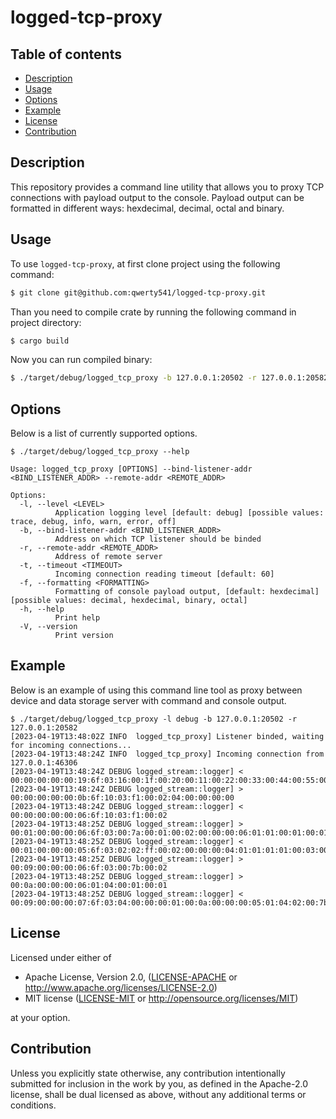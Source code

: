 # logged-tcp-proxy

## Table of contents

-   [Description](#description)
-   [Usage](#usage)
-   [Options](#options)
-   [Example](#example)
-   [License](#license)
-   [Contribution](#contribution)

## Description

This repository provides a command line utility that allows you to proxy TCP connections with payload output to the console. Payload output can be formatted in different ways: hexdecimal, decimal, octal and binary.

## Usage

To use `logged-tcp-proxy`, at first clone project using the following command:

```sh
$ git clone git@github.com:qwerty541/logged-tcp-proxy.git
```

Than you need to compile crate by running the following command in project directory:

```sh
$ cargo build
```

Now you can run compiled binary:

```sh
$ ./target/debug/logged_tcp_proxy -b 127.0.0.1:20502 -r 127.0.0.1:20582
```

## Options

Below is a list of currently supported options.

```
$ ./target/debug/logged_tcp_proxy --help

Usage: logged_tcp_proxy [OPTIONS] --bind-listener-addr <BIND_LISTENER_ADDR> --remote-addr <REMOTE_ADDR>

Options:
  -l, --level <LEVEL>
          Application logging level [default: debug] [possible values: trace, debug, info, warn, error, off]
  -b, --bind-listener-addr <BIND_LISTENER_ADDR>
          Address on which TCP listener should be binded
  -r, --remote-addr <REMOTE_ADDR>
          Address of remote server
  -t, --timeout <TIMEOUT>
          Incoming connection reading timeout [default: 60]
  -f, --formatting <FORMATTING>
          Formatting of console payload output, [default: hexdecimal] [possible values: decimal, hexdecimal, binary, octal]
  -h, --help
          Print help
  -V, --version
          Print version
```

## Example

Below is an example of using this command line tool as proxy between device and data storage server with command and console output.

```
$ ./target/debug/logged_tcp_proxy -l debug -b 127.0.0.1:20502 -r 127.0.0.1:20582
[2023-04-19T13:48:02Z INFO  logged_tcp_proxy] Listener binded, waiting for incoming connections...
[2023-04-19T13:48:24Z INFO  logged_tcp_proxy] Incoming connection from 127.0.0.1:46306
[2023-04-19T13:48:24Z DEBUG logged_stream::logger] < 00:00:00:00:00:19:6f:03:16:00:1f:00:20:00:11:00:22:00:33:00:44:00:55:00:66:00:01:00:00:00:00
[2023-04-19T13:48:24Z DEBUG logged_stream::logger] > 00:00:00:00:00:0b:6f:10:03:f1:00:02:04:00:00:00:00
[2023-04-19T13:48:24Z DEBUG logged_stream::logger] < 00:00:00:00:00:06:6f:10:03:f1:00:02
[2023-04-19T13:48:25Z DEBUG logged_stream::logger] > 00:01:00:00:00:06:6f:03:00:7a:00:01:00:02:00:00:00:06:01:01:00:01:00:01:00:03:00:00:00:06:01:02:00:01:00:01:00:04:00:00:00:06:01:03:00:01:00:10:00:05:00:00:00:06:01:03:00:11:00:01:00:06:00:00:00:06:01:03:00:7b:00:01:00:07:00:00:00:06:01:03:0f:a0:00:01:00:08:00:00:00:06:01:03:13:88:00:03
[2023-04-19T13:48:25Z DEBUG logged_stream::logger] < 00:01:00:00:00:05:6f:03:02:02:ff:00:02:00:00:00:04:01:01:01:01:00:03:00:00:00:04:01:02:01:01:00:04:00:00:00:23:01:03:20:00:7b:00:0c:ff:ff:ff:ff:ff:ff:ff:ff:ff:ff:ff:ff:01:36:40:49:0f:db:40:09:21:fb:54:44:2d:18:ff:ff:00:05:00:00:00:05:01:03:02:ff:ff:00:06:00:00:00:05:01:03:02:00:01:00:07:00:00:00:03:01:83:02:00:08:00:00:00:09:01:03:06:00:01:00:02:00:03
[2023-04-19T13:48:25Z DEBUG logged_stream::logger] > 00:09:00:00:00:06:6f:03:00:7b:00:02
[2023-04-19T13:48:25Z DEBUG logged_stream::logger] > 00:0a:00:00:00:06:01:04:00:01:00:01
[2023-04-19T13:48:25Z DEBUG logged_stream::logger] < 00:09:00:00:00:07:6f:03:04:00:00:00:01:00:0a:00:00:00:05:01:04:02:00:7b
```

## License

Licensed under either of

-   Apache License, Version 2.0, ([LICENSE-APACHE](LICENSE-APACHE) or http://www.apache.org/licenses/LICENSE-2.0)
-   MIT license ([LICENSE-MIT](LICENSE-MIT) or http://opensource.org/licenses/MIT)

at your option.

## Contribution

Unless you explicitly state otherwise, any contribution intentionally
submitted for inclusion in the work by you, as defined in the Apache-2.0
license, shall be dual licensed as above, without any additional terms or
conditions.
